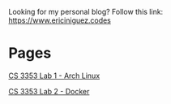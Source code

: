 Looking for my personal blog? Follow this link: <https://www.ericiniguez.codes>

# Pages

[CS 3353 Lab 1 - Arch Linux](lab1.md)

[CS 3353 Lab 2 - Docker](lab2.md)

